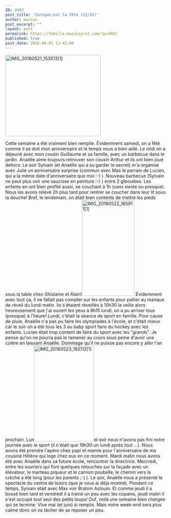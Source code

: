 ```yaml
---
ID: 4403
post_title: 'C&rsquo;est la fête (21/52)'
author: marion
post_excerpt: ""
layout: post
permalink: https://famille.mazaleyrat.com/?p=4403
published: true
post_date: 2016-06-01 12:42:00
---
```

<a href="https://famille.mazaleyrat.com/wordpress/wp-content/uploads/2016/06/IMG_20160521_1535131.jpg"><img class="alignleft wp-image-4436 size-medium" src="https://famille.mazaleyrat.com/wordpress/wp-content/uploads/2016/06/IMG_20160521_1535131-e1466800541607-300x254.jpg" alt="IMG_20160521_153513[1]" width="300" height="254" /></a>

Cette semaine a été vraiment bien remplie. Évidemment samedi, on a fêté comme il se doit mon anniversaire et le temps nous a bien aidé. Le midi on a déjeuné avec mon cousin Guillaume et sa famille, avec un barbecue dans le jardin. Anaëlle aime toujours retrouver son cousin Arthur et ils ont bien joué dehors.
Le soir Sylvain (et Anaëlle qui a su garder le secret) m'a organisé avec Julie un anniversaire surprise (commun avec Max le parrain de Lucien, qui a la même date d'anniversaire que moi :-) ). Nouveau barbecue (Sylvain ne peut plus voir une saucisse en peinture :-) ) entre 2 giboulées. Les enfants en ont bien profité aussi, se couchant à 1h (sans sieste ou presque). Nous les avons relevé 2h plus tard pour rentrer se coucher dans leur lit sous la douche! Bref, le lendemain, on était bien contents de mettre les pieds sous la table chez Ghislaine et Alain!<img class="alignright wp-image-4435 size-medium" src="https://famille.mazaleyrat.com/wordpress/wp-content/uploads/2016/06/IMG_20160522_1659111-e1466800437619-165x300.jpg" alt="IMG_20160522_165911[1]" width="165" height="300" />
Évidemment avec tout ça, il ne fallait pas compter sur les enfants pour pallier au manque de réveil du lundi matin. Ils s'étaient réveillés à 10h30 la veille alors heureusement que j'ai ouvert les yeux à 8h15 lundi, on a pu arriver tous (presque) à l'heure!
Lundi, c'était la séance de sport en famille. Pour cause de pluie, Anaëlle n'a pas pu faire les olympiades à l'école, et c'était mieux car le soir on a été tous les 3 au baby sport faire du hockey avec les enfants. Lucien était trop content de faire du sport avec les "grands". Je pense qu'on ne pourra pas le ramener au cours sous peine d'avoir une colère en laissant Anaëlle. Dommage qu'il ne puisse pas encore y aller l'an prochain.
Lun<a href="https://famille.mazaleyrat.com/wordpress/wp-content/uploads/2016/06/IMG_20160523_1921121.jpg"><img class="alignleft wp-image-4437 size-medium" src="https://famille.mazaleyrat.com/wordpress/wp-content/uploads/2016/06/IMG_20160523_1921121-e1466800580974-188x300.jpg" alt="IMG_20160523_192112[1]" width="188" height="300" /></a>di soir nous n'avons pas fini notre journée avec le sport (il n'était que 19h30 un lundi après tout ...). Nous avons été prendre l'apéro chez papi et mamie pour l'anniversaire de ma cousine Hélène qui loge chez eux en ce moment.
Mardi matin nous avons été avec Anaëlle dans sa future école, rencontrer la directrice.
Mercredi, entre les ouvriers qui font quelques retouches sur la façade avec un élévateur, le marteau piqueur et le camion poubelle, le chemin vers la crèche a été long (pour les parents ;-) ).
Le soir, Anaëlle nous a présenté le spectacle du centre de loisirs (que je vous ai déjà montré).
Pendant ce temps, Sylvain était avec Max voir Brahim Asloum. Et comme jeudi il a bossé bien tard et vendredi il a trainé un peu avec les copains, jeudi matin il s'est occupé tout seul des petits loups!
Ouf, voilà une semaine bien chargée qui se termine. Vive mai (et juin) si remplis. Mais notre week-end sera plus calme donc on va tâcher de se reposer un peu.